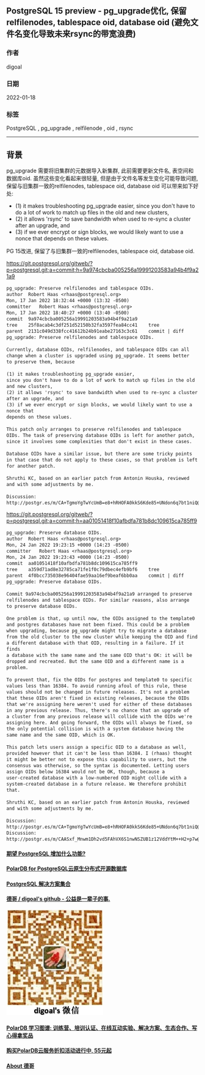 ## PostgreSQL 15 preview - pg_upgrade优化, 保留relfilenodes, tablespace oid, database oid (避免文件名变化导致未来rsync的带宽浪费)  
                       
### 作者                   
digoal                                
                                 
### 日期                            
2022-01-18                         
                         
### 标签            
PostgreSQL , pg_upgrade , relfilenode , oid , rsync        
                               
----                                 
                            
## 背景     
  
pg_upgrade 需要将旧集群的元数据导入新集群, 此前需要更新文件名, 表空间和数据库oid. 虽然这些变化看起来很轻量, 但是由于文件名等发生变化可能导致问题, 保留与旧集群一致的relfilenodes, tablespace oid, database oid 可以带来如下好处:   
- (1) it makes troubleshooting pg_upgrade easier, since you don't have to do a lot of work to match up files in the old and new clusters,   
- (2) it allows 'rsync' to save bandwidth when used to re-sync a cluster after an upgrade, and   
- (3) if we ever encrypt or sign blocks, we would likely want to use a nonce that depends on these values.    
    
PG 15改进, 保留了与旧集群一致的relfilenodes, tablespace oid, database oid.   
  
https://git.postgresql.org/gitweb/?p=postgresql.git;a=commit;h=9a974cbcba005256a19991203583a94b4f9a21a9  
  
```  
pg_upgrade: Preserve relfilenodes and tablespace OIDs.  
author	Robert Haas <rhaas@postgresql.org>	  
Mon, 17 Jan 2022 18:32:44 +0000 (13:32 -0500)  
committer	Robert Haas <rhaas@postgresql.org>	  
Mon, 17 Jan 2022 18:40:27 +0000 (13:40 -0500)  
commit	9a974cbcba005256a19991203583a94b4f9a21a9  
tree	25f8acab4c3df251d52150b32fa3597fea84cc41	tree  
parent	2131c049d338fcc41612b24b91eabe27163c3c61	commit | diff  
pg_upgrade: Preserve relfilenodes and tablespace OIDs.  
  
Currently, database OIDs, relfilenodes, and tablespace OIDs can all  
change when a cluster is upgraded using pg_upgrade. It seems better  
to preserve them, because   
  
(1) it makes troubleshooting pg_upgrade easier,   
since you don't have to do a lot of work to match up files in the old and new clusters,   
(2) it allows 'rsync' to save bandwidth when used to re-sync a cluster after an upgrade, and   
(3) if we ever encrypt or sign blocks, we would likely want to use a nonce that  
depends on these values.    
  
This patch only arranges to preserve relfilenodes and tablespace  
OIDs. The task of preserving database OIDs is left for another patch,  
since it involves some complexities that don't exist in these cases.  
  
Database OIDs have a similar issue, but there are some tricky points  
in that case that do not apply to these cases, so that problem is left  
for another patch.  
  
Shruthi KC, based on an earlier patch from Antonin Houska, reviewed  
and with some adjustments by me.  
  
Discussion: http://postgr.es/m/CA+TgmoYgTwYcUmB=e8+hRHOFA0kkS6Kde85+UNdon6q7bt1niQ@mail.gmail.com  
```  
  
https://git.postgresql.org/gitweb/?p=postgresql.git;a=commit;h=aa01051418f10afbdfa781b8dc109615ca785ff9  
  
```
pg_upgrade: Preserve database OIDs.
author	Robert Haas <rhaas@postgresql.org>	
Mon, 24 Jan 2022 19:23:15 +0000 (14:23 -0500)
committer	Robert Haas <rhaas@postgresql.org>	
Mon, 24 Jan 2022 19:23:43 +0000 (14:23 -0500)
commit	aa01051418f10afbdfa781b8dc109615ca785ff9
tree	a359d71ad8e32785ca71fe1f0c79dbec4efb9bf6	tree
parent	4f0bcc735038e96404fae59aa16ef9beaf6bb0aa	commit | diff
pg_upgrade: Preserve database OIDs.

Commit 9a974cbcba005256a19991203583a94b4f9a21a9 arranged to preserve
relfilenodes and tablespace OIDs. For similar reasons, also arrange
to preserve database OIDs.

One problem is that, up until now, the OIDs assigned to the template0
and postgres databases have not been fixed. This could be a problem
when upgrading, because pg_upgrade might try to migrate a database
from the old cluster to the new cluster while keeping the OID and find
a different database with that OID, resulting in a failure. If it finds
a database with the same name and the same OID that's OK: it will be
dropped and recreated. But the same OID and a different name is a
problem.

To prevent that, fix the OIDs for postgres and template0 to specific
values less than 16384. To avoid running afoul of this rule, these
values should not be changed in future releases. It's not a problem
that these OIDs aren't fixed in existing releases, because the OIDs
that we're assigning here weren't used for either of these databases
in any previous release. Thus, there's no chance that an upgrade of
a cluster from any previous release will collide with the OIDs we're
assigning here. And going forward, the OIDs will always be fixed, so
the only potential collision is with a system database having the
same name and the same OID, which is OK.

This patch lets users assign a specific OID to a database as well,
provided however that it can't be less than 16384. I (rhaas) thought
it might be better not to expose this capability to users, but the
consensus was otherwise, so the syntax is documented. Letting users
assign OIDs below 16384 would not be OK, though, because a
user-created database with a low-numbered OID might collide with a
system-created database in a future release. We therefore prohibit
that.

Shruthi KC, based on an earlier patch from Antonin Houska, reviewed
and with some adjustments by me.

Discussion: http://postgr.es/m/CA+TgmoYgTwYcUmB=e8+hRHOFA0kkS6Kde85+UNdon6q7bt1niQ@mail.gmail.com
Discussion: http://postgr.es/m/CAASxf_Mnwm1Dh2vd5FAhVX6S1nwNSZUB1z12VddYtM++H2+p7w@mail.gmail.com
```
  
  
#### [期望 PostgreSQL 增加什么功能?](https://github.com/digoal/blog/issues/76 "269ac3d1c492e938c0191101c7238216")
  
  
#### [PolarDB for PostgreSQL云原生分布式开源数据库](https://github.com/ApsaraDB/PolarDB-for-PostgreSQL "57258f76c37864c6e6d23383d05714ea")
  
  
#### [PostgreSQL 解决方案集合](https://yq.aliyun.com/topic/118 "40cff096e9ed7122c512b35d8561d9c8")
  
  
#### [德哥 / digoal's github - 公益是一辈子的事.](https://github.com/digoal/blog/blob/master/README.md "22709685feb7cab07d30f30387f0a9ae")
  
  
![digoal's wechat](../pic/digoal_weixin.jpg "f7ad92eeba24523fd47a6e1a0e691b59")
  
  
#### [PolarDB 学习图谱: 训练营、培训认证、在线互动实验、解决方案、生态合作、写心得拿奖品](https://www.aliyun.com/database/openpolardb/activity "8642f60e04ed0c814bf9cb9677976bd4")
  
  
#### [购买PolarDB云服务折扣活动进行中, 55元起](https://www.aliyun.com/activity/new/polardb-yunparter?userCode=bsb3t4al "e0495c413bedacabb75ff1e880be465a")
  
  
#### [About 德哥](https://github.com/digoal/blog/blob/master/me/readme.md "a37735981e7704886ffd590565582dd0")
  
